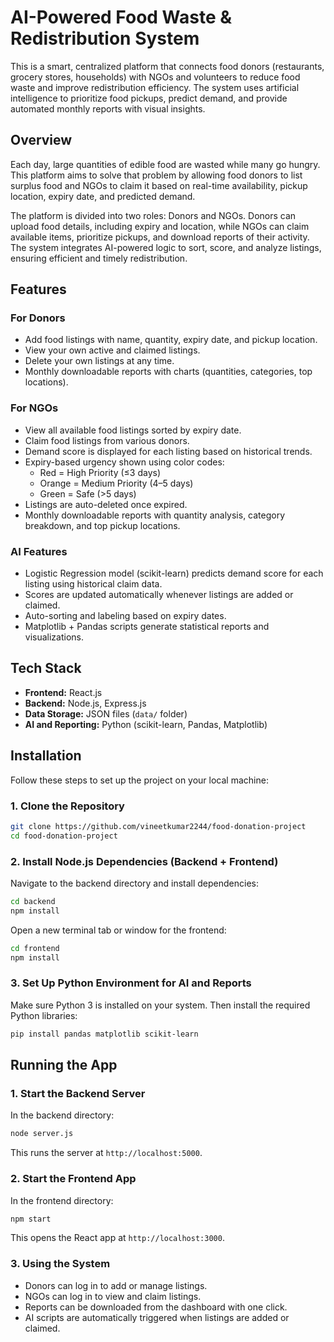 # AI-Powered Food Waste & Redistribution System

This is a smart, centralized platform that connects food donors (restaurants, grocery stores, households) with NGOs and volunteers to reduce food waste and improve redistribution efficiency. The system uses artificial intelligence to prioritize food pickups, predict demand, and provide automated monthly reports with visual insights.

## Overview

Each day, large quantities of edible food are wasted while many go hungry. This platform aims to solve that problem by allowing food donors to list surplus food and NGOs to claim it based on real-time availability, pickup location, expiry date, and predicted demand.

The platform is divided into two roles: Donors and NGOs. Donors can upload food details, including expiry and location, while NGOs can claim available items, prioritize pickups, and download reports of their activity. The system integrates AI-powered logic to sort, score, and analyze listings, ensuring efficient and timely redistribution.

## Features

### For Donors
- Add food listings with name, quantity, expiry date, and pickup location.
- View your own active and claimed listings.
- Delete your own listings at any time.
- Monthly downloadable reports with charts (quantities, categories, top locations).

### For NGOs
- View all available food listings sorted by expiry date.
- Claim food listings from various donors.
- Demand score is displayed for each listing based on historical trends.
- Expiry-based urgency shown using color codes:
  - Red = High Priority (≤3 days)
  - Orange = Medium Priority (4–5 days)
  - Green = Safe (>5 days)
- Listings are auto-deleted once expired.
- Monthly downloadable reports with quantity analysis, category breakdown, and top pickup locations.

### AI Features
- Logistic Regression model (scikit-learn) predicts demand score for each listing using historical claim data.
- Scores are updated automatically whenever listings are added or claimed.
- Auto-sorting and labeling based on expiry dates.
- Matplotlib + Pandas scripts generate statistical reports and visualizations.

## Tech Stack

- **Frontend:** React.js
- **Backend:** Node.js, Express.js
- **Data Storage:** JSON files (`data/` folder)
- **AI and Reporting:** Python (scikit-learn, Pandas, Matplotlib)

## Installation

Follow these steps to set up the project on your local machine:

### 1. Clone the Repository
```bash
git clone https://github.com/vineetkumar2244/food-donation-project
cd food-donation-project
```

### 2. Install Node.js Dependencies (Backend + Frontend)
Navigate to the backend directory and install dependencies:
```bash
cd backend
npm install
```

Open a new terminal tab or window for the frontend:
```bash
cd frontend
npm install
```

### 3. Set Up Python Environment for AI and Reports
Make sure Python 3 is installed on your system. Then install the required Python libraries:

```bash
pip install pandas matplotlib scikit-learn
```

## Running the App

### 1. Start the Backend Server
In the backend directory:
```bash
node server.js
```
This runs the server at `http://localhost:5000`.

### 2. Start the Frontend App
In the frontend directory:
```bash
npm start
```
This opens the React app at `http://localhost:3000`.

### 3. Using the System
* Donors can log in to add or manage listings.
* NGOs can log in to view and claim listings.
* Reports can be downloaded from the dashboard with one click.
* AI scripts are automatically triggered when listings are added or claimed.
